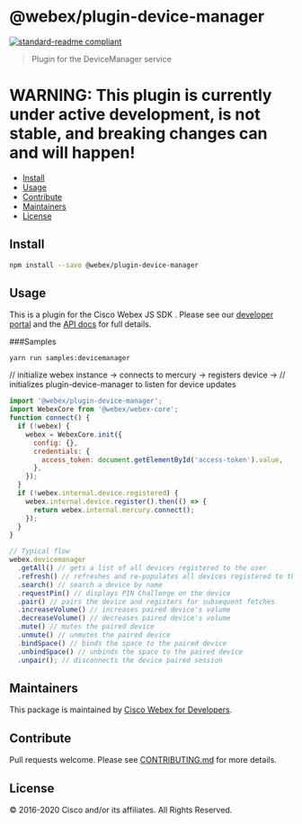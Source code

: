 # @webex/plugin-device-manager

[![standard-readme compliant](https://img.shields.io/badge/readme%20style-standard-brightgreen.svg?style=flat-square)](https://github.com/RichardLitt/standard-readme)

> Plugin for the DeviceManager service

# WARNING: This plugin is currently under active development, is not stable, and breaking changes can and will happen!

- [Install](#install)
- [Usage](#usage)
- [Contribute](#contribute)
- [Maintainers](#maintainers)
- [License](#license)

## Install

```bash
npm install --save @webex/plugin-device-manager
```

## Usage

This is a plugin for the Cisco Webex JS SDK . Please see our [developer portal](https://developer.webex.com/) and the [API docs](https://webex.github.io/webex-js-sdk/api/) for full details.

###Samples

```
yarn run samples:devicemanager

```

// initialize webex instance -> connects to mercury -> registers device ->
// initializes plugin-device-manager to listen for device updates

```javascript
import '@webex/plugin-device-manager';
import WebexCore from '@webex/webex-core';
function connect() {
  if (!webex) {
    webex = WebexCore.init({
      config: {},
      credentials: {
        access_token: document.getElementById('access-token').value,
      },
    });
  }
  if (!webex.internal.device.registered) {
    webex.internal.device.register().then(() => {
      return webex.internal.mercury.connect();
    });
  }
}

// Typical flow
webex.devicemanager
  .getAll() // gets a list of all devices registered to the user
  .refresh() // refreshes and re-populates all devices registered to the user
  .search() // search a device by name
  .requestPin() // displays PIN Challenge on the device
  .pair() // pairs the device and registers for subsequent fetches
  .increaseVolume() // increases paired device's volume
  .decreaseVolume() // decreases paired device's volume
  .mute() // mutes the paired device
  .unmute() // unmutes the paired device
  .bindSpace() // binds the space to the paired device
  .unbindSpace() // unbinds the space to the paired device
  .unpair(); // disconnects the device paired session
```

## Maintainers

This package is maintained by [Cisco Webex for Developers](https://developer.webex.com/).

## Contribute

Pull requests welcome. Please see [CONTRIBUTING.md](https://github.com/webex/webex-js-sdk/blob/master/CONTRIBUTING.md) for more details.

## License

© 2016-2020 Cisco and/or its affiliates. All Rights Reserved.
